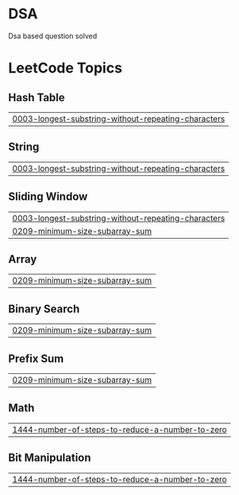 # DSA
Dsa based question solved 

<!---LeetCode Topics Start-->
# LeetCode Topics
## Hash Table
|  |
| ------- |
| [0003-longest-substring-without-repeating-characters](https://github.com/abhilashgupta1111/DSA/tree/master/0003-longest-substring-without-repeating-characters) |
## String
|  |
| ------- |
| [0003-longest-substring-without-repeating-characters](https://github.com/abhilashgupta1111/DSA/tree/master/0003-longest-substring-without-repeating-characters) |
## Sliding Window
|  |
| ------- |
| [0003-longest-substring-without-repeating-characters](https://github.com/abhilashgupta1111/DSA/tree/master/0003-longest-substring-without-repeating-characters) |
| [0209-minimum-size-subarray-sum](https://github.com/abhilashgupta1111/DSA/tree/master/0209-minimum-size-subarray-sum) |
## Array
|  |
| ------- |
| [0209-minimum-size-subarray-sum](https://github.com/abhilashgupta1111/DSA/tree/master/0209-minimum-size-subarray-sum) |
## Binary Search
|  |
| ------- |
| [0209-minimum-size-subarray-sum](https://github.com/abhilashgupta1111/DSA/tree/master/0209-minimum-size-subarray-sum) |
## Prefix Sum
|  |
| ------- |
| [0209-minimum-size-subarray-sum](https://github.com/abhilashgupta1111/DSA/tree/master/0209-minimum-size-subarray-sum) |
## Math
|  |
| ------- |
| [1444-number-of-steps-to-reduce-a-number-to-zero](https://github.com/abhilashgupta1111/DSA/tree/master/1444-number-of-steps-to-reduce-a-number-to-zero) |
## Bit Manipulation
|  |
| ------- |
| [1444-number-of-steps-to-reduce-a-number-to-zero](https://github.com/abhilashgupta1111/DSA/tree/master/1444-number-of-steps-to-reduce-a-number-to-zero) |
<!---LeetCode Topics End-->